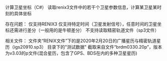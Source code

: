 计算卫星坐标（C#）
读取renix3文件中的若干个卫星参数信息，计算某卫星某时刻的具体坐标


存在问题：
	仅支持RENIX3
	仅支持特定时间（卫星发射信号），任意时间的卫星坐标还需进行差分（一般用的是牛顿差分）
	不支持读取精密轨道文件（sp3文件）

相关文件：
	文件夹“RENIX文件”下的是2020年2月20日的广播星历与精密轨道星历（igs20910.sp3）
	目录下的"测试数据" 截取来自文件“brdm0330.20p”，版本为v3.03的p文件(混合星历，包含了GPS、BDS在内的多种卫星星历)